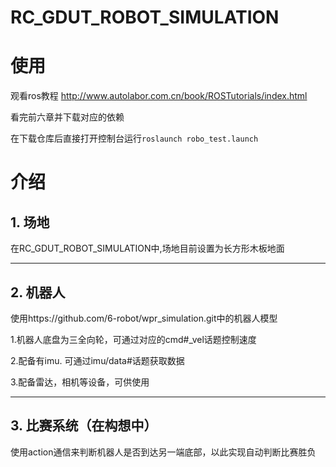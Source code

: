 
# RC_GDUT_ROBOT_SIMULATION
# 使用
观看ros教程 http://www.autolabor.com.cn/book/ROSTutorials/index.html

看完前六章并下载对应的依赖

在下载仓库后直接打开控制台运行`roslaunch robo_test.launch `

# 介绍

## 1. 场地

在RC_GDUT_ROBOT_SIMULATION中,场地目前设置为长方形木板地面


---

## 2. 机器人

使用https://github.com/6-robot/wpr_simulation.git中的机器人模型

1.机器人底盘为三全向轮，可通过对应的cmd#_vel话题控制速度

2.配备有imu. 可通过imu/data#话题获取数据

3.配备雷达，相机等设备，可供使用

---

## 3. 比赛系统（在构想中）
使用action通信来判断机器人是否到达另一端底部，以此实现自动判断比赛胜负
